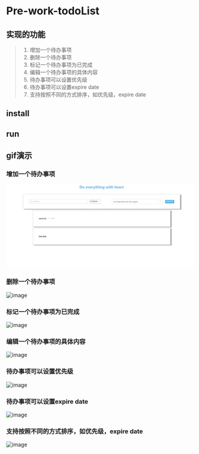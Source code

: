 # Pre-work-todoList
## 实现的功能
> 1. 增加一个待办事项
> 2. 删除一个待办事项
> 3. 标记一个待办事项为已完成
> 4. 编辑一个待办事项的具体内容
> 5. 待办事项可以设置优先级
> 6. 待办事项可以设置expire date
> 7. 支持按照不同的方式排序，如优先级，expire date

## install


## run

## gif演示
### 增加一个待办事项
![image](https://github.com/yewenjunfighting/Pre-work-todoList/blob/master/screenShots/addItem.gif)
### 删除一个待办事项
![image](https://github.com/yewenjunfighting/Pre-work-todoList/blob/master/GIFName.gif )
### 标记一个待办事项为已完成
![image](https://github.com/yewenjunfighting/Pre-work-todoList/blob/master/GIFName.gif )
### 编辑一个待办事项的具体内容
![image](https://github.com/yewenjunfighting/Pre-work-todoList/blob/master/GIFName.gif )
### 待办事项可以设置优先级
![image](https://github.com/yewenjunfighting/Pre-work-todoList/blob/master/GIFName.gif )
### 待办事项可以设置expire date
![image](https://github.com/yewenjunfighting/Pre-work-todoList/blob/master/GIFName.gif )
### 支持按照不同的方式排序，如优先级，expire date
![image](https://github.com/yewenjunfighting/Pre-work-todoList/blob/master/GIFName.gif )
